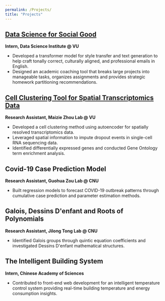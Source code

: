 ```yaml
---
permalink: /Projects/
title: "Projects"
---
```


## [Data Science for Social Good](https://www.vanderbilt.edu/datascience/data-science-for-social-good/)
**Intern, Data Science Institute @ VU**
- Developed a transformer model for style transfer and text generation to help craft tonally correct, culturally aligned, and professional emails in English.
- Designed an academic coaching tool that breaks large projects into manageable tasks, organizes assignments and provides strategic homework partitioning recommendations.

## [Cell Clustering Tool for Spatial Transcriptomics Data](https://maiziezhoulab.github.io/)
**Research Assistant, Maizie Zhou Lab @ VU**
- Developed a cell clustering method using autoencoder for spatially resolved transcriptomics data.
- Leveraged spatial information to impute dropout events in single-cell RNA sequencing data.
- Identified differentially expressed genes and conducted Gene Ontology term enrichment analysis.

## Covid-19 Case Prediction Model
**Research Assistant, Guohua Zou Lab @ CNU**
- Built regression models to forecast COVID-19 outbreak patterns through cumulative case prediction and parameter estimation methods.

## Galois, Dessins D'enfant and Roots of Polynomials
**Research Assistant, Jilong Tong Lab @ CNU**
- Identified Galois groups through quintic equation coefficients and investigated Dessins D'enfant mathematical structures.

## The Intelligent Building System
**Intern, Chinese Academy of Sciences**
- Contributed to front-end web development for an intelligent temperature control system providing real-time building temperature and energy consumption insights.
